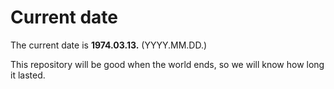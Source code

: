 # Current date

The current date is **1974.03.13.** (YYYY.MM.DD.)

This repository will be good when the world ends, so we will know how long it lasted.